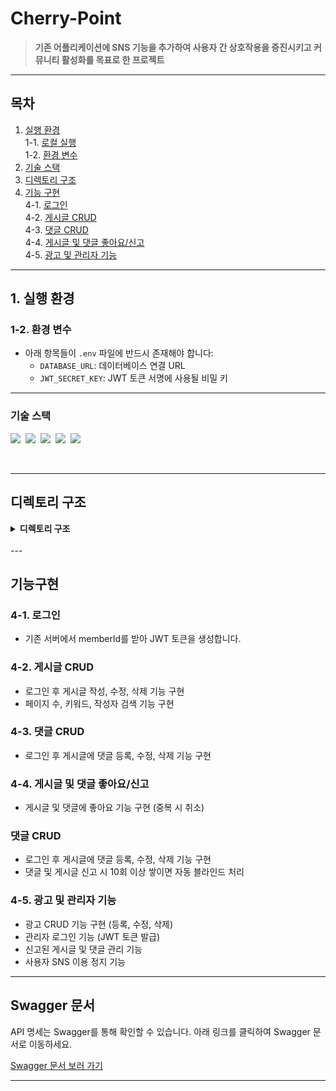 # **Cherry-Point**  
> **기존 어플리케이션에 SNS 기능을 추가하여 사용자 간 상호작용을 증진시키고 커뮤니티 활성화를 목표로 한 프로젝트**

---

## **목차**
1. [실행 환경](#1-실행-환경)  
   1-1. [로컬 실행](#1-1-로컬-실행)  
   1-2. [환경 변수](#1-2-환경-변수)  
2. [기술 스택](#2-기술-스택)  
3. [디렉토리 구조](#3-디렉토리-구조)  
4. [기능 구현](#4-기능-구현)  
   4-1. [로그인](#4-1-로그인)  
   4-2. [게시글 CRUD](#4-2-게시글-crud)  
   4-3. [댓글 CRUD](#4-3-댓글-crud)  
   4-4. [게시글 및 댓글 좋아요/신고](#4-4-게시글-및-댓글-좋아요신고)  
   4-5. [광고 및 관리자 기능](#4-5-광고-및-관리자-기능)  

---

## **1. 실행 환경**
### **1-2. 환경 변수**  
- 아래 항목들이 `.env` 파일에 반드시 존재해야 합니다:
  - `DATABASE_URL`: 데이터베이스 연결 URL
  - `JWT_SECRET_KEY`: JWT 토큰 서명에 사용될 비밀 키

---

### 기술 스택
<img src="https://img.shields.io/badge/TypeScript-version 5-3178C6">&nbsp;
<img src="https://img.shields.io/badge/Nest.js-version 10-E0234E">&nbsp;
<img src="https://img.shields.io/badge/TypeORM-version 0.3-fcad03">&nbsp;
<img src="https://img.shields.io/badge/MySQL-version 8-00758F">&nbsp;
<img src="https://img.shields.io/badge/Prisma-4.0-2D3748">&nbsp;

</br>

---

## 디렉토리 구조

<details>
<summary><strong>디렉토리 구조</strong></summary>
<div markdown="1">
 
```bash
├─prisma
├─src
│  ├─common
│  ├─decorators
│  └─module
│      ├─admin
│      ├─auth
│      ├─comment
│      ├─hot-posting
│      ├─member
│      ├─personally-ad
│      ├─point
│      │  └─repositorires
│      ├─posting
│      ├─posting-score
│      ├─prisma
│      ├─report
│      └─upload
└─test
```
</div>
</details>

</br>
---

## 기능구현
### **4-1. 로그인** 
* 기존 서버에서 memberId를 받아 JWT 토큰을 생성합니다.

### **4-2. 게시글 CRUD**
* 로그인 후 게시글 작성, 수정, 삭제 기능 구현
* 페이지 수, 키워드, 작성자 검색 기능 구현

### **4-3. 댓글 CRUD**
* 로그인 후 게시글에 댓글 등록, 수정, 삭제 기능 구현

### **4-4. 게시글 및 댓글 좋아요/신고**
* 게시글 및 댓글에 좋아요 기능 구현 (중복 시 취소)

### 댓글 CRUD
* 로그인 후 게시글에 댓글 등록, 수정, 삭제 기능 구현
* 댓글 및 게시글 신고 시 10회 이상 쌓이면 자동 블라인드 처리

### **4-5. 광고 및 관리자 기능**
* 광고 CRUD 기능 구현 (등록, 수정, 삭제)
* 관리자 로그인 기능 (JWT 토큰 발급)
* 신고된 게시글 및 댓글 관리 기능
* 사용자 SNS 이용 정지 기능

 ---
 
 ## **Swagger 문서**
API 명세는 Swagger를 통해 확인할 수 있습니다. 아래 링크를 클릭하여 Swagger 문서로 이동하세요.

[Swagger 문서 보러 가기](https://github.com/user-attachments/assets/2e1bf821-d627-4e77-8bdc-23e6fa1da47f)

---
